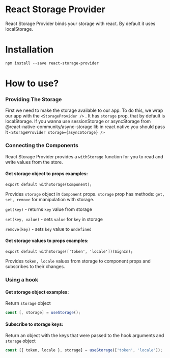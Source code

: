 # React Storage Provider
React Storage Provider binds your storage with react. By default it uses localStorage.

# Installation
```
npm install --save react-storage-provider
```
# How to use?

### Providing The Storage
First we need to make the storage available to our app. To do this, we wrap our app with the `<StorageProvider />` . It has `storage` prop, that by default is localStorage.
If you wanna use sessionStorage or asyncStorage from @react-native-community/async-storage lib in react native you should pass it
`<StorageProvider storage={asyncStorage} />`

### Connecting the Components
React Storage Provider provides a `withStorage` function for you to read and write values from the store.

#### Get storage object to props examples: 
```
export default withStorage(Component);
```
 Provides `storage` object in `Component` props.
 `storage` prop has methods: `get, set, remove` for manipulation with storage.
 
 `get(key)` - returns `key` value from storage
 
 `set(key, value)` - sets `value` for `key` in storage
 
 `remove(key)` - sets `key` value to `undefined`

#### Get storage values to props examples: 
```
export default withStorage(['token', 'locale'])(SignIn);
```
Provides `token, locale` values from storage to component props and subscribes to their changes.

### Using a hook
#### Get storage object examples:
Return `storage` object 
```javascript
const [, storage] = useStorage();
```
#### Subscribe to storage keys:
Return an object with the keys that were passed to the hook arguments and `storage` object 
```javascript
const [{ token, locale }, storage] = useStorage(['token', 'locale']);
```

